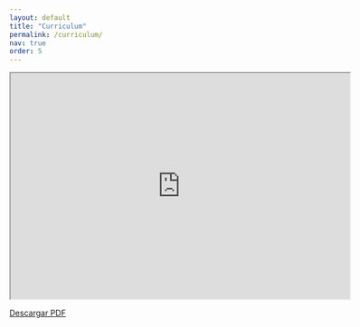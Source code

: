```yaml
---
layout: default
title: "Curriculum"
permalink: /curriculum/
nav: true
order: 5
---
```


<!-- Visualizar el PDF -->

<!-- O usar un iframe -->
<iframe src="https://github.com/javiersainzvillalba/javiersainzvillalba.github.io/blob/main/assets/files/cv.pdf" width="600" height="400"></iframe>
<!-- Enlace para descargar el PDF -->
<p><a href="https://github.com/javiersainzvillalba/javiersainzvillalba.github.io/blob/main/assets/files/cv.pdf" download="javiersainzcv.pdf">Descargar PDF</a></p>
